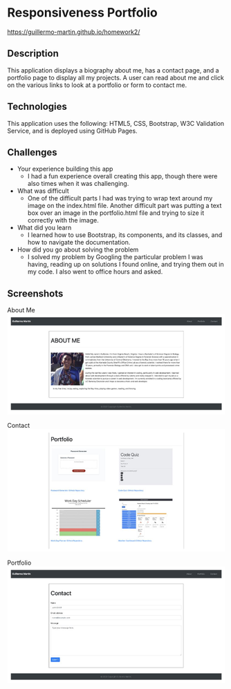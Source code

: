 # Responsiveness Portfolio
https://guillermo-martin.github.io/homework2/  

## Description
This application displays a biography about me, has a contact page, and a portfolio page to display all my projects.  A user can read about me and click on the various links to look at a portfolio or form to contact me.

## Technologies
This application uses the following:  HTML5, CSS, Bootstrap, W3C Validation Service, and is deployed using GitHub Pages.

## Challenges
* Your experience building this app  
    * I had a fun experience overall creating this app, though there were also times when it was challenging.
* What was difficult
    * One of the difficult parts I had was trying to wrap text around my image on the index.html file.  Another difficult part was putting a text box over an image in the portfolio.html file and trying to size it correctly with the image.
* What did you learn
    * I learned how to use Bootstrap, its components, and its classes, and how to navigate the documentation.
* How did you go about solving the problem
    * I solved my problem by Googling the particular problem I was having, reading up on solutions I found online, and trying them out in my code.  I also went to office hours and asked.

## Screenshots  
About Me  
![portfolio screenshot 1](./Assets/Images/portfolio_1.jpg)  

Contact  
![portfolio screenshot 2](./Assets/Images/portfolio_2.jpg)  

Portfolio  
![portfolio screenshot 3](./Assets/Images/portfolio_3.jpg)
